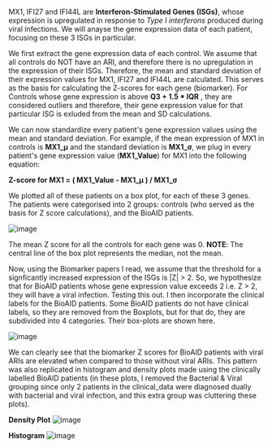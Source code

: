 MX1, IFI27 and IFI44L are **Interferon-Stimulated Genes (ISGs)**, whose expression is upregulated in response to 
_Type I interferons_ produced during viral infections. We will anayse the gene expression data of each patient, focusing
on these 3 ISGs in particular.

We first extract the gene expression data of each control. We assume that all controls do NOT have an ARI, and therefore
there is no upregulation in the expression of their ISGs. Therefore, the mean and standard deviation of their expression
values for MX1, IFI27 and IFI44L are calculated. This serves as the basis for calculating the Z-scores for each gene 
(biomarker). For Controls whose gene expression is above **Q3 + 1.5 * IQR** , they are considered outliers and therefore, 
their gene expression value for that particular ISG is exluded from the mean and SD calculations. 

We can now standardize every patient's gene expression values using the mean and standard deviation.
For example, if the mean expression of MX1 in controls is **MX1_μ** and the standard deviation is **MX1_σ**, we plug in
every patient's gene expression value (**MX1_Value**) for MX1 into the following equation:

**Z-score for MX1 = ( MX1_Value - MX1_μ ) / MX1_σ**

We plotted all of these patients on a box plot, for each of these 3 genes. The patients were categorised into 2 groups:
controls (who served as the basis for Z score calculations), and the BioAID patients.

![image](https://github.com/user-attachments/assets/5b5186d8-76fe-4ff7-9b44-5e39fec2945d)

The mean Z score for all the controls for each gene was 0.
**NOTE**: The central line of the box plot represents the median, not the mean.

Now, using the Biomarker papers I read, we assume that the threshold for a signficantly increased expression of the ISGs
is |Z| > 2. So, we hypothesize that for BioAID patients whose gene expression value exceeds 2 i.e. Z > 2, they will have
a viral infection. Testing this out. I then incorporate the clinical labels for the BioAID patients. Some BioAID patients do 
not have clinical labels, so they are removed from the Boxplots, but for that do, they are subdivided into 4 categories.
Their box-plots are shown here.

![image](https://github.com/user-attachments/assets/8ceab4aa-fd58-4f1a-84ed-30c6fa929bf3)

We can clearly see that the biomarker Z scores for BioAID patients with viral ARIs are elevated when compared to those
without viral ARIs. This pattern was also replicated in histogram and density plots made using the clinically labelled 
BioAID patients (in these plots, I removed the Bacterial & Viral grouping since only 2 patients in the clinical_data
were diagnosed dually with bacterial and viral infection, and this extra group was cluttering these plots).

**Density Plot**
![image](https://github.com/user-attachments/assets/68553e96-9912-407f-aadd-1e1d739a2575)

**Histogram**
![image](https://github.com/user-attachments/assets/4db944d0-0e65-4a2e-b7e2-a33e22a3f50f)

